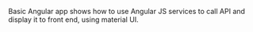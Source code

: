 Basic Angular app shows how to use Angular JS services to call API and display it to front end, using material UI.
